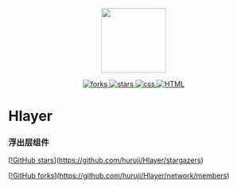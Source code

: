 <p align="center">
    <img src="./egerLogo.png"
         height="130">
</p>
<p align="center">
    <a href="https://github.com/huruji/Hlayer/network">
        <img src="https://img.shields.io/github/forks/huruji/Hlayer.svg"
             alt="forks">
    </a>
    <a href="https://github.com/huruji/Hlayer/stargazers">
        <img src="https://img.shields.io/github/stars/huruji/Hlayer.svg"
             alt="stars">
    </a>
    <a href="#">
        <img src="https://img.shields.io/badge/CSS-module-green.svg"
             alt="css">
    </a>
    <a href="#">
        <img src="https://img.shields.io/badge/HTML-module-brightgreen.svg"
             alt="HTML">
    </a>
</p>

# Hlayer
### 浮出层组件
[[!GitHub stars](https://img.shields.io/github/stars/huruji/Hlayer.svg)](https://github.com/huruji/Hlayer/stargazers)

[[!GitHub forks](https://img.shields.io/github/forks/huruji/Hlayer.svg)](https://github.com/huruji/Hlayer/network/members)